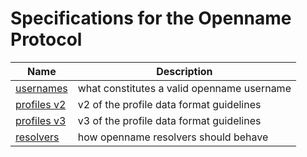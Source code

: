# Specifications for the Openname Protocol

|Name|Description|
|---|---|
|[usernames](usernames.md)|what constitutes a valid openname username|
|[profiles v2](profiles/profiles-v2.md)|v2 of the profile data format guidelines|
|[profiles v3](profiles/profiles-v3.md)|v3 of the profile data format guidelines|
|[resolvers](resolvers.md)|how openname resolvers should behave|
